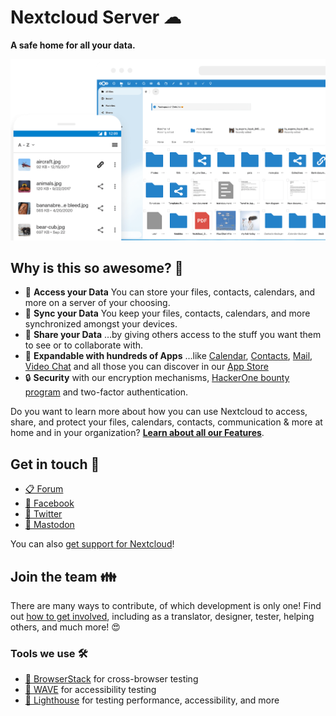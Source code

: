 # Nextcloud Server ☁

**A safe home for all your data.**

![](https://raw.githubusercontent.com/nextcloud/screenshots/master/nextcloud-hub-files-25-preview.png)

## Why is this so awesome? 🤩

- 📁 **Access your Data** You can store your files, contacts, calendars, and more on a server of your choosing.
- 🔄 **Sync your Data** You keep your files, contacts, calendars, and more synchronized amongst your devices.
- 🙌 **Share your Data** …by giving others access to the stuff you want them to see or to collaborate with.
- 🚀 **Expandable with hundreds of Apps** ...like [Calendar](https://github.com/nextcloud/calendar), [Contacts](https://github.com/nextcloud/contacts), [Mail](https://github.com/nextcloud/mail), [Video Chat](https://github.com/nextcloud/spreed) and all those you can discover in our [App Store](https://apps.nextcloud.com)
- 🔒 **Security** with our encryption mechanisms, [HackerOne bounty program](https://hackerone.com/nextcloud) and two-factor authentication.

Do you want to learn more about how you can use Nextcloud to access, share, and protect your files, calendars, contacts, communication & more at home and in your organization? [**Learn about all our Features**](https://nextcloud.com/athome/).

## Get in touch 💬

- [📋 Forum](https://help.nextcloud.com)
- [👥 Facebook](https://www.facebook.com/nextclouders)
- [🐣 Twitter](https://twitter.com/Nextclouders)
- [🐘 Mastodon](https://mastodon.xyz/@nextcloud)

You can also [get support for Nextcloud](https://nextcloud.com/support)!

## Join the team 👪

There are many ways to contribute, of which development is only one! Find out [how to get involved](https://nextcloud.com/contribute/), including as a translator, designer, tester, helping others, and much more! 😍

### Tools we use 🛠

- [👀 BrowserStack](https://browserstack.com) for cross-browser testing
- [🌊 WAVE](https://wave.webaim.org/extension/) for accessibility testing
- [🚨 Lighthouse](https://developers.google.com/web/tools/lighthouse/) for testing performance, accessibility, and more
